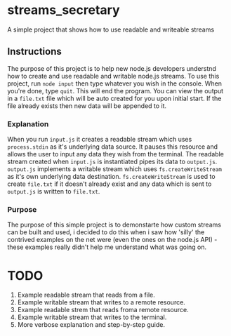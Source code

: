 # streams_secretary
A simple project that shows how to use readable and writeable streams

## Instructions
The purpose of this project is to help new node.js developers understnd how to create and use readable and writable node.js streams. To use this project, run ```node input``` then type whatever you wish in the console. When you're done, type ```quit```. This will end the program. You can view the output in a ```file.txt``` file which will be auto created for you upon initial start. If the file already exists then new data will be appended to it.

### Explanation
When you run ```input.js``` it creates a readable stream which uses ```process.stdin``` as it's underlying data source. It pauses this resource and allows the user to input any data they wish from the terminal. The readable stream created when ```input.js``` is instantiated pipes its data to ```output.js```. ```output.js``` implements a writable stream which uses ```fs.createWriteStream``` as it's own underlying data destination. ```fs.createWriteStream``` is used to create ```file.txt``` if it doesn't already exist and any data which is sent to ```output.js``` is written to ```file.txt```.

### Purpose
The purpose of this simple project is to demonstarte how custom streams can be built and used, i decided to do this when i saw how 'silly' the contrived examples on the net were (even the ones on the node.js API) - these examples really didn't help me understand what was going on.

# TODO
1. Example readable stream that reads from a file.
2. Example writable stream that writes to a remote resource.
3. Example readable strem that reads froma remote resource.
4. Example writable stream that writes to the terminal.
5. More verbose explanation and step-by-step guide.
